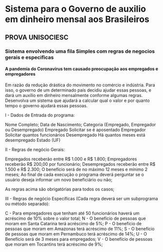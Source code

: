# Sistema para o Governo de auxilio em dinheiro mensal aos Brasileiros
## PROVA UNISOCIESC 
### Sistema envolvendo uma fila Simples com regras de negocios gerais e especificas 
#### A pandemia do Coronavírus tem causado preocupação aos empregados e empregadores 
Em razão da redução drástica do movimento no comércio e indústria. Para isso, o governo de um determinado 
país decidiu ajudar essas pessoas, e dará um auxílio em dinheiro mensalmente conforme algumas regras. 
Desenvolva um sistema que ajudará a calcular qual o valor e por quanto tempo o governo ajudará essas pessoas.

I - Dados de Entrada do programa:

Nome Completo;
Data de Nascimento;
Categoria (Empregado, Empregador ou Desempregado)
Empregado
Solicitar se é aposentado
Empregador
Solicitar quantos funcionários
Desempregado
Há quantos meses está desempregado
Estado (UF)
 

II - Regras de negócio Gerais:

 

Empregados receberão entre R$ 1.000 e R$ 1.800;
Empregadores receberão R$ 200,00 por funcionário;
Desempregados receberão entre R$ 1.500 e R$ 2.300;
O benefício será de no máximo 12 meses e mínimo 2 meses;
Ao final de cada execução o programa deverá perguntar se o usuário deseja informar um novo beneficiário ou não;
 

As regras acima são obrigatórias para todos os casos;

 

III - Regras de negócio Específicas (Cada regra deverá ser um subprograma ou método separado):


C - Para empregadores que tenham até 50 funcionários haverá um acréscimo de 10% sobre o valor total;
N - O benefício de pessoas que moram em Santa Catarina terá acréscimo de 5%;
P - O benefício de pessoas que moram em Amazonas terá acréscimo de 11%;
S - O benefício de pessoas que moram em Pernambuco terá acréscimo de 14%;
U - O Benefício será de 3 meses para empregados;
V - O benefício de pessoas que moram em Tocantins terá acréscimo de 9%;











